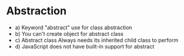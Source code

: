 # Abstraction
- a) Keyword "abstract" use for class abstraction
- b) You can't create object for abstract class
- c) Abstract class Always needs its inherited child class to perform
- d) JavaScript does not have built-in support for abstract
